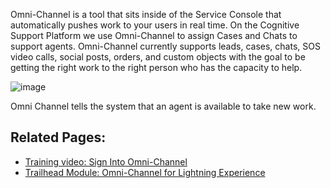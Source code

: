 
Omni-Channel is a tool that sits inside of the Service Console that automatically pushes work to your users in real time. On the Cognitive Support Platform we use Omni-Channel to assign Cases and Chats to support agents. Omni-Channel currently supports leads, cases, chats, SOS video calls, social posts, orders, and custom objects with the goal to be getting the right work to the right person who has the capacity to help. 

![image](https://media.github.ibm.com/user/19331/files/1abf5082-c193-11e8-984b-0dbf7d0264f9)

Omni Channel tells the system that an agent is available to take new work.

## Related Pages:
* <a href="https://mediacenter.ibm.com/media/Salesforce+-+Sign+into+Omni-Channel/1_cvvrwg9c" target="_blank">Training video: Sign Into Omni-Channel</a>
* <a href="https://trailhead.salesforce.com/en/content/learn/modules/omni-channel-lex" target="_blank">Trailhead Module: Omni-Channel for Lightning Experience</a>

